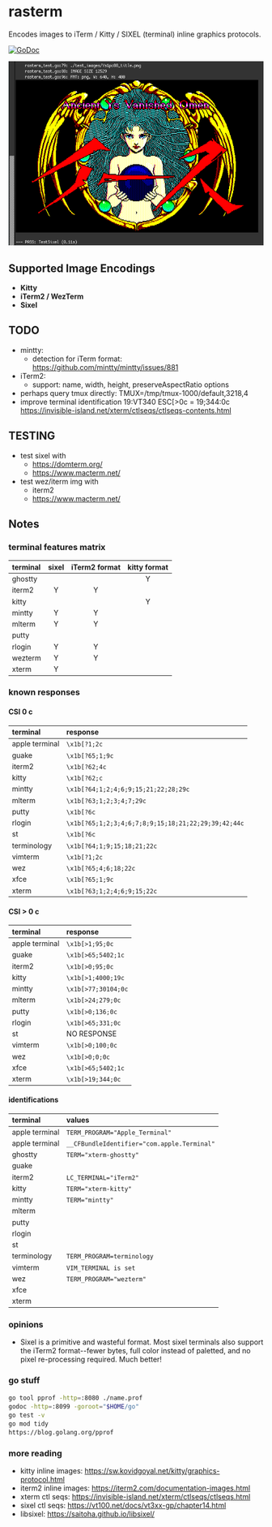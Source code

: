 # rasterm

Encodes images to iTerm / Kitty / SIXEL (terminal) inline graphics protocols.

[![GoDoc](https://godoc.org/github.com/BourgeoisBear/rasterm?status.png)](http://godoc.org/github.com/BourgeoisBear/rasterm)

![rasterm sample output](screenshot.png)

## Supported Image Encodings

- **Kitty**
- **iTerm2 / WezTerm**
- **Sixel**

## TODO

- mintty:
	- detection for iTerm format: https://github.com/mintty/mintty/issues/881
- iTerm2:
	- support: name, width, height, preserveAspectRatio options
- perhaps query tmux directly: TMUX=/tmp/tmux-1000/default,3218,4
- improve terminal identification
	19:VT340
	ESC[>0c = 19;344:0c
	https://invisible-island.net/xterm/ctlseqs/ctlseqs-contents.html

## TESTING

- test sixel with
	- https://domterm.org/
	- https://www.macterm.net/
- test wez/iterm img with
	- iterm2
	- https://www.macterm.net/

## Notes

### terminal features matrix

| terminal | sixel | iTerm2 format | kitty format |
| :---     | :--:  | :--:          | :--:         |
| ghostty  |       |               | Y            |
| iterm2   | Y     | Y             |              |
| kitty    |       |               | Y            |
| mintty   | Y     | Y             |              |
| mlterm   | Y     | Y             |              |
| putty    |       |               |              |
| rlogin   | Y     | Y             |              |
| wezterm  | Y     | Y             |              |
| xterm    | Y     |               |              |

### known responses

#### CSI 0 c

| terminal       | response                                            |
| :----          | :----                                               |
| apple terminal | `\x1b[?1;2c`                                        |
| guake          | `\x1b[?65;1;9c`                                     |
| iterm2         | `\x1b[?62;4c`                                       |
| kitty          | `\x1b[?62;c`                                        |
| mintty         | `\x1b[?64;1;2;4;6;9;15;21;22;28;29c`                |
| mlterm         | `\x1b[?63;1;2;3;4;7;29c`                            |
| putty          | `\x1b[?6c`                                          |
| rlogin         | `\x1b[?65;1;2;3;4;6;7;8;9;15;18;21;22;29;39;42;44c` |
| st             | `\x1b[?6c`                                          |
| terminology    | `\x1b[?64;1;9;15;18;21;22c`                         |
| vimterm        | `\x1b[?1;2c`                                        |
| wez            | `\x1b[?65;4;6;18;22c`                               |
| xfce           | `\x1b[?65;1;9c`                                     |
| xterm          | `\x1b[?63;1;2;4;6;9;15;22c`                         |

#### CSI > 0 c

| terminal       | response            |
| :----          | :----               |
| apple terminal | `\x1b[>1;95;0c`     |
| guake          | `\x1b[>65;5402;1c`  |
| iterm2         | `\x1b[>0;95;0c`     |
| kitty          | `\x1b[>1;4000;19c`  |
| mintty         | `\x1b[>77;30104;0c` |
| mlterm         | `\x1b[>24;279;0c`   |
| putty          | `\x1b[>0;136;0c`    |
| rlogin         | `\x1b[>65;331;0c`   |
| st             | NO RESPONSE         |
| vimterm        | `\x1b[>0;100;0c`    |
| wez            | `\x1b[>0;0;0c`      |
| xfce           | `\x1b[>65;5402;1c`  |
| xterm          | `\x1b[>19;344;0c`   |

#### identifications

| terminal       | values                                      |
| :----          | :----                                       |
| apple terminal | `TERM_PROGRAM="Apple_Terminal"            ` |
| apple terminal | `__CFBundleIdentifier="com.apple.Terminal"` |
| ghostty        | `TERM="xterm-ghostty"                     ` |
| guake          | `                                         ` |
| iterm2         | `LC_TERMINAL="iTerm2"                     ` |
| kitty          | `TERM="xterm-kitty"                       ` |
| mintty         | `TERM="mintty"                            ` |
| mlterm         | `                                         ` |
| putty          | `                                         ` |
| rlogin         | `                                         ` |
| st             | `                                         ` |
| terminology    | `TERM_PROGRAM=terminology`                  |
| vimterm        | `VIM_TERMINAL is set                      ` |
| wez            | `TERM_PROGRAM="wezterm"                   ` |
| xfce           | `                                         ` |
| xterm          | `                                         ` |

### opinions

- Sixel is a primitive and wasteful format.  Most sixel terminals also support the iTerm2 format--fewer bytes, full color instead of paletted, and no pixel re-processing required.  Much better!

### go stuff

```sh
go tool pprof -http=:8080 ./name.prof
godoc -http=:8099 -goroot="$HOME/go"
go test -v
go mod tidy
https://blog.golang.org/pprof
```

### more reading

- kitty inline images:  https://sw.kovidgoyal.net/kitty/graphics-protocol.html
- iterm2 inline images: https://iterm2.com/documentation-images.html
- xterm ctl seqs:       https://invisible-island.net/xterm/ctlseqs/ctlseqs.html
- sixel ctl seqs:       https://vt100.net/docs/vt3xx-gp/chapter14.html
- libsixel:             https://saitoha.github.io/libsixel/

